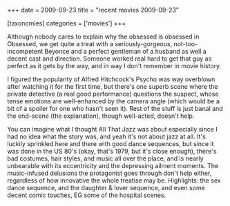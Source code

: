 +++
date = 2009-09-23
title = "recent movies 2009-09-23"

[taxonomies]
categories = ['movies']
+++

Although nobody cares to explain why the obsessed is obsessed in
Obsessed, we get quite a treat with a seriously-gorgeous,
not-too-incompetent Beyonce and a perfect gentleman of a husband as well
a decent cast and direction. Someone worked real hard to get that guy as
perfect as it gets by the way, and in way I don\'t remember in movie
history.

I figured the popularity of Alfred Hitchcock\'s Psycho was way overblown
after watching it for the first time, but there\'s one superb scene
where the private detective (a real good performance) questions the
suspect, whose tense emotions are well-enhanced by the camera angle
(which would be a bit of a spoiler for one who hasn\'t seen it). Rest of
the stuff is just banal and the end-scene (the explanation), though
well-acted, doesn\'t help.

You can imagine what I thought All That Jazz was about especially since
I had no idea what the story was, and yeah it\'s not about jazz at all.
It\'s luckily sprinkled here and there with good dance sequences, but
since it was done in the US 80\'s (okay, that\'s 1979, but it\'s close
enough), there\'s bad costumes, hair styles, and music all over the
place, and is nearly unbearable with its eccentricity and the depressing
ailment moments. The music-infused delusions the protagonist goes
through don\'t help either, regardless of how innovative the whole
treatise may be. Highlights: the sex dance sequence, and the daughter &
lover sequence, and even some decent comic touches, EG some of the
hospital scenes.
